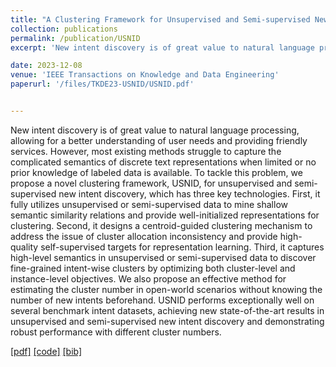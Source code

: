 ```yaml
---
title: "A Clustering Framework for Unsupervised and Semi-supervised New Intent Discovery"
collection: publications
permalink: /publication/USNID
excerpt: 'New intent discovery is of great value to natural language processing, allowing for a better understanding of user needs and providing friendly services. However, most existing methods struggle to capture the complicated semantics of discrete text representations when limited or no prior knowledge of labeled data is available. To tackle this problem, we propose a novel clustering framework, USNID, for unsupervised and semi-supervised new intent discovery, which has three key technologies. First, it fully utilizes unsupervised or semi-supervised data to mine shallow semantic similarity relations and provide well-initialized representations for clustering. Second, it designs a centroid-guided clustering mechanism to address the issue of cluster allocation inconsistency and provide high-quality self-supervised targets for representation learning. Third, it captures high-level semantics in unsupervised or semi-supervised data to discover fine-grained intent-wise clusters by optimizing both cluster-level and instance-level objectives. We also propose an effective method for estimating the cluster number in open-world scenarios without knowing the number of new intents beforehand. USNID performs exceptionally well on several benchmark intent datasets, achieving new state-of-the-art results in unsupervised and semi-supervised new intent discovery and demonstrating robust performance with different cluster numbers.'

date: 2023-12-08
venue: 'IEEE Transactions on Knowledge and Data Engineering'
paperurl: '/files/TKDE23-USNID/USNID.pdf'


---
```

New intent discovery is of great value to natural language processing, allowing for a better understanding of user needs and providing friendly services. However, most existing methods struggle to capture the complicated semantics of discrete text representations when limited or no prior knowledge of labeled data is available. To tackle this problem, we propose a novel clustering framework, USNID, for unsupervised and semi-supervised new intent discovery, which has three key technologies. First, it fully utilizes unsupervised or semi-supervised data to mine shallow semantic similarity relations and provide well-initialized representations for clustering. Second, it designs a centroid-guided clustering mechanism to address the issue of cluster allocation inconsistency and provide high-quality self-supervised targets for representation learning. Third, it captures high-level semantics in unsupervised or semi-supervised data to discover fine-grained intent-wise clusters by optimizing both cluster-level and instance-level objectives. We also propose an effective method for estimating the cluster number in open-world scenarios without knowing the number of new intents beforehand. USNID performs exceptionally well on several benchmark intent datasets, achieving new state-of-the-art results in unsupervised and semi-supervised new intent discovery and demonstrating robust performance with different cluster numbers.

[[pdf]](/files/TKDE23-USNID/USNID.pdf)
[[code]](https://github.com/thuiar/TEXTOIR)
[[bib]](/files/TKDE23-USNID/USNID.bib)
